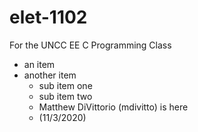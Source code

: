 # elet-1102
For the UNCC EE C Programming Class

- an item
- another item
  - sub item one
  - sub item two
  - Matthew DiVittorio (mdivitto) is here
  - (11/3/2020)
